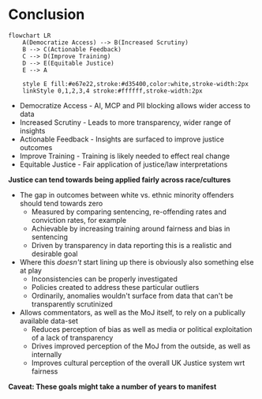 # Conclusion

```mermaid
flowchart LR
    A(Democratize Access) --> B(Increased Scrutiny)
    B --> C(Actionable Feedback)
    C --> D(Improve Training)
    D --> E(Equitable Justice)
    E --> A

    style E fill:#e67e22,stroke:#d35400,color:white,stroke-width:2px
    linkStyle 0,1,2,3,4 stroke:#ffffff,stroke-width:2px
```

* Democratize Access  - AI, MCP and PII blocking allows wider access to data
* Increased Scrutiny  - Leads to more transparency, wider range of insights
* Actionable Feedback - Insights are surfaced to improve justice outcomes
* Improve Training    - Training is likely needed to effect real change
* Equitable Justice   - Fair application of justice/law interpretations

**Justice can tend towards being applied fairly across race/cultures**
* The gap in outcomes between white vs. ethnic minority offenders should tend towards zero
  * Measured by comparing sentencing, re-offending rates and conviction rates, for example
  * Achievable by increasing training around fairness and bias in sentencing
  * Driven by transparency in data reporting this is a realistic and desirable goal
* Where this _doesn't_ start lining up there is obviously also something else at play
  * Inconsistencies can be properly investigated 
  * Policies created to address these particular outliers
  * Ordinarily, anomalies wouldn't surface from data that can't be transparently scrutinized
* Allows commentators, as well as the MoJ itself, to rely on a publically available data-set
  * Reduces perception of bias as well as media or political exploitation of a lack of transparency
  * Drives improved perception of the MoJ from the outside, as well as internally
  * Improves cultural perception of the overall UK Justice system wrt fairness

**Caveat: These goals might take a number of years to manifest**